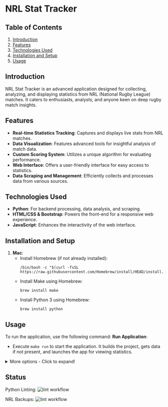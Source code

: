 
# NRL Stat Tracker

## Table of Contents
1. [Introduction](#introduction)
2. [Features](#features)
3. [Technologies Used](#technologies-used)
4. [Installation and Setup](#installation-and-setup)
5. [Usage](#usage)

<a name="introduction"></a>
## Introduction
NRL Stat Tracker is an advanced application designed for collecting, analyzing, and displaying statistics from NRL (National Rugby League) matches. It caters to enthusiasts, analysts, and anyone keen on deep rugby match insights.

<a name="features"></a>
## Features
- **Real-time Statistics Tracking**: Captures and displays live stats from NRL matches.
- **Data Visualization**: Features advanced tools for insightful analysis of match data.
- **Custom Scoring System**: Utilizes a unique algorithm for evaluating performance.
- **Web Interface**: Offers a user-friendly interface for easy access to statistics.
- **Data Scraping and Management**: Efficiently collects and processes data from various sources.

<a name="technologies-used"></a>
## Technologies Used
- **Python**: For backend processing, data analysis, and scraping.
- **HTML/CSS & Bootstrap**: Powers the front-end for a responsive web experience.
- **JavaScript**: Enhances the interactivity of the web interface.

<a name="installation-and-setup"></a>
## Installation and Setup
1. **Mac**:
    - Install Homebrew (if not already installed):
       ```shell
       /bin/bash -c "$(curl -fsSL https://raw.githubusercontent.com/Homebrew/install/HEAD/install.sh)"
       ```
    - Install Make using Homebrew:
       ```shell
       brew install make
       ```
    - Install Python 3 using Homebrew:
         ```shell
         brew install python
         ```

<a name="usage"></a>

## Usage

To run the application, use the following command:
**Run Application**:
   - Execute `make run` to start the application. It builds the project, gets data if not present, and launches the app for viewing statistics.

<details>
<summary>More options - Click to expand!</summary>

To use the NRL Stat Tracker, follow these guidelines based on the provided `makefile`:

1. **Build the Project**: 
   - Run `make build` to set up a Python virtual environment, upgrade pip, and install required dependencies from `requirements.txt`.

2. **Update Statistics**: 
   - Use `make updateStats` to update team statistics. This command builds the project and then updates the teams and ladder information.

3. **Update Teams**:
   - Run `make updateTeams` to specifically update team data. This command also involves building the project.

4. **Get Data**: 
   - Run `make getData` to retrieve all necessary data for the application. This command builds the project, updates stats, and fetches additional data.

5. **Clean the Project**:
   - `make clean` removes the virtual environment and temporary files.
   - `make cleanAll` performs a more comprehensive clean-up, including all data and logs.

6. **Start Fresh**:
   - Use `make fresh` to clean the project completely and start fresh by building the project and fetching new data.

</details>


<a name="status"></a>

## Status

Python Linting: ![lint workflow](https://github.com/JMShadbury/nrl-stat-tracker/actions/workflows/pylint.yml/badge.svg)


NRL Backups: ![lint workflow](https://github.com/JMShadbury/nrl-stat-tracker/actions/workflows/rounds.yml/badge.svg)

